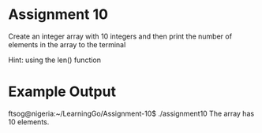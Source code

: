 # Assignment 10
Create an integer array with 10 integers and then print the number of elements in the array to the terminal

Hint: using the len() function

# Example Output
ftsog@nigeria:~/LearningGo/Assignment-10$ ./assignment10
The array has 10 elements.